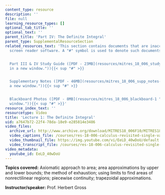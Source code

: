 ```yaml
---
content_type: resource
description: ''
file: null
learning_resource_types: []
optional_tab_title: ''
optional_text: ''
parent_title: 'Part IV: The Definite Integral'
parent_type: SupplementalResourceSection
related_resources_text: 'This section contains documents that are inaccessible to
  screen reader software. A "#" symbol is used to denote such documents.


  Part III & IV Study Guide ([PDF - 23MB](resources/mitres_18_006_study_3_4 "Open
  in a new window.")){{< sup "#" >}}


  Supplementary Notes ([PDF - 46MB](resources/mitres_18_006_supp_notes-1 "Open in
  a new window.")){{< sup "#" >}}


  Blackboard Photos ([PDF - 8MB](resources/mitres_18_006_blackboard-1 "Open in a new
  window.")){{< sup "#" >}}'
resource_index_text: ''
resourcetype: Video
title: 'Lecture 1: The Definite Integral'
uid: a7647b72-22f4-78da-18e9-e285814e3486
video_files:
  archive_url: http://www.archive.org/download/MITRES18_006F10/MITRES18_006F10_26_0401_300k.mp4
  video_captions_file: /courses/res-18-006-calculus-revisited-single-variable-calculus-fall-2010/99b73ff99c8655fa8c3815c250eb79ea_EeLD_40wDoU.vtt
  video_thumbnail_file: https://img.youtube.com/vi/EeLD_40wDoU/default.jpg
  video_transcript_file: /courses/res-18-006-calculus-revisited-single-variable-calculus-fall-2010/85de2d78300581e7c49fd67a550b2820_EeLD_40wDoU.pdf
video_metadata:
  youtube_id: EeLD_40wDoU
---
```


**Topics covered:** Axiomatic approach to area; area approximations by upper and lower bounds; the method of exhaustion; using limits to find areas of nonrectilinear regions; piecewise continuity; trapezoidal approximations.

**Instructor/speaker:** Prof. Herbert Gross